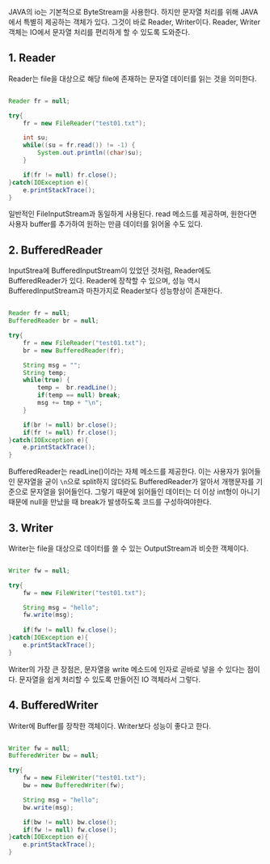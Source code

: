 

JAVA의 io는 기본적으로 ByteStream을 사용한다. 하지만 문자열 처리를 위해 JAVA에서 특별히 제공하는 객체가 있다. 그것이 바로 Reader, Writer이다. Reader, Writer 객체는 IO에서 문자열 처리를 편리하게 할 수 있도록 도와준다. 


## 1. Reader

Reader는 file을 대상으로 해당 file에 존재하는 문자열 데이터를 읽는 것을 의미한다.

```java

Reader fr = null;

try{
	fr = new FileReader("test01.txt");

	int su;
	while((su = fr.read()) != -1) {
		System.out.println((char)su);
	}

	if(fr != null) fr.close();
}catch(IOException e){
	e.printStackTrace();
}

```

일반적인 FileInputStream과 동일하게 사용된다. read 메소드를 제공하며, 원한다면 사용자 buffer를 추가하여 원하는 만큼 데이터를 읽어올 수도 있다.


## 2. BufferedReader

InputStrea에 BufferedInputStream이 있었던 것처럼, Reader에도 BufferedReader가 있다. Reader에 장착할 수 있으며, 성능 역시 BufferedInputStream과 마찬가지로 Reader보다 성능향상이 존재한다.

```java

Reader fr = null;
BufferedReader br = null;

try{
	fr = new FileReader("test01.txt");
	br = new BufferedReader(fr);

	String msg = "";
	String temp;
	while(true) {
		temp =  br.readLine();	
		if(temp == null) break;
		msg += tmp + "\n";
	}

	if(br != null) br.close();
	if(fr != null) fr.close();
}catch(IOException e){
	e.printStackTrace();
}

```

BufferedReader는 readLine()이라는 자체 메소드를 제공한다. 이는 사용자가 읽어들인 문자열을 굳이 `\n`으로 split하지 않더라도 BufferedReader가 알아서 개행문자를 기준으로 문자열을 읽어들인다. 그렇기 때문에 읽어들인 데이터는 더 이상 int형이 아니기 때문에 null을 만났을 때 break가 발생하도록 코드를 구성하여야한다.



## 3. Writer

Writer는 file을 대상으로 데이터를 쓸 수 있는 OutputStream과 비슷한 객체이다. 

```java

Writer fw = null;

try{
	fw = new FileWriter("test01.txt");

	String msg = "hello";
	fw.write(msg);
	
	if(fw != null) fw.close();
}catch(IOException e){
	e.printStackTrace();
}


```

Writer의 가장 큰 장점은, 문자열을 write 메소드에 인자로 곧바로 넣을 수 있다는 점이다. 문자열을 쉽게 처리할 수 있도록 만들어진 IO 객체라서 그렇다. 


## 4. BufferedWriter

Writer에 Buffer를 장착한 객체이다. Writer보다 성능이 좋다고 한다.

```java

Writer fw = null;
BufferedWriter bw = null;

try{
	fw = new FileWriter("test01.txt");
	bw = new BufferedWriter(fw);

	String msg = "hello";
	bw.write(msg);

	if(bw != null) bw.close();
	if(fw != null) fw.close();
}catch(IOException e){
	e.printStackTrace();
}

```